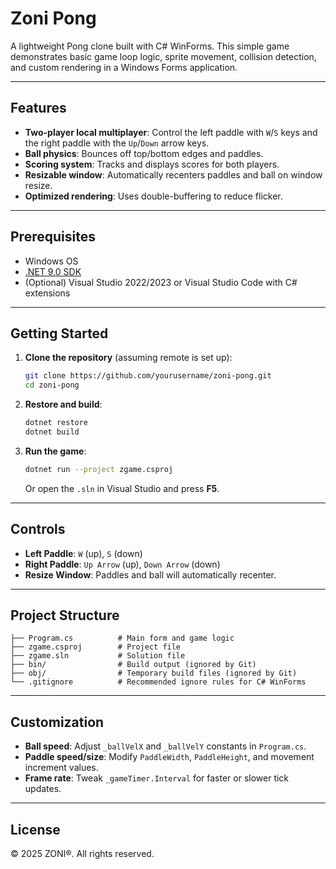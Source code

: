 # Zoni Pong

A lightweight Pong clone built with C# WinForms. This simple game demonstrates basic game loop logic, sprite movement, collision detection, and custom rendering in a Windows Forms application.

---

## Features

- **Two-player local multiplayer**: Control the left paddle with `W`/`S` keys and the right paddle with the `Up`/`Down` arrow keys.
- **Ball physics**: Bounces off top/bottom edges and paddles.
- **Scoring system**: Tracks and displays scores for both players.
- **Resizable window**: Automatically recenters paddles and ball on window resize.
- **Optimized rendering**: Uses double-buffering to reduce flicker.

---

## Prerequisites

- Windows OS
- [.NET 9.0 SDK](https://dotnet.microsoft.com/download)
- (Optional) Visual Studio 2022/2023 or Visual Studio Code with C# extensions

---

## Getting Started

1. **Clone the repository** (assuming remote is set up):

   ```bash
   git clone https://github.com/yourusername/zoni-pong.git
   cd zoni-pong
   ```

2. **Restore and build**:

   ```bash
   dotnet restore
   dotnet build
   ```

3. **Run the game**:

   ```bash
   dotnet run --project zgame.csproj
   ```

   Or open the `.sln` in Visual Studio and press **F5**.

---

## Controls

- **Left Paddle**: `W` (up), `S` (down)
- **Right Paddle**: `Up Arrow` (up), `Down Arrow` (down)
- **Resize Window**: Paddles and ball will automatically recenter.

---

## Project Structure

```
├── Program.cs          # Main form and game logic
├── zgame.csproj        # Project file
├── zgame.sln           # Solution file
├── bin/                # Build output (ignored by Git)
├── obj/                # Temporary build files (ignored by Git)
└── .gitignore          # Recommended ignore rules for C# WinForms
```

---

## Customization

- **Ball speed**: Adjust `_ballVelX` and `_ballVelY` constants in `Program.cs`.
- **Paddle speed/size**: Modify `PaddleWidth`, `PaddleHeight`, and movement increment values.
- **Frame rate**: Tweak `_gameTimer.Interval` for faster or slower tick updates.

---

## License

© 2025 ZONI®. All rights reserved.
